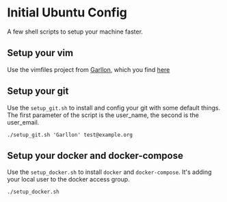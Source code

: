 # Initial Ubuntu Config
A few shell scripts to setup your machine faster.

## Setup your vim

Use the vimfiles project from [Garllon](https://github.com/Garllon), which you
find [here](https://github.com/Garllon/vimfiles)

## Setup your git

Use the `setup_git.sh` to install and config your git with some default things.
The first parameter of the script is the user_name, the second is the
user_email.

```
./setup_git.sh 'Garllon' test@example.org
```

## Setup your docker and docker-compose

Use the `setup_docker.sh` to install `docker` and `docker-compose`. It's adding
your local user to the docker access group.

```
./setup_docker.sh
```
